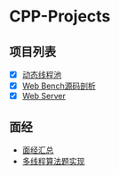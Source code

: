# CPP-Projects

## 项目列表

- [x] [动态线程池](./DynamicThreadPool)
- [x] [Web Bench源码剖析](./WebBench)
- [x] [Web Server](./WebServer)

## 面经

- [面经汇总](Interview.md)
- [多线程算法题实现](./MultiThreadingAlgorithm)
